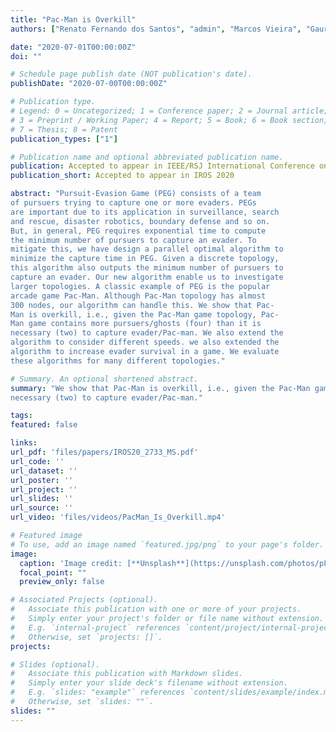 ```yaml
---
title: "Pac-Man is Overkill"
authors: ["Renato Fernando dos Santos", "admin", "Marcos Vieira", "Gaurav Sukhatme"]

date: "2020-07-01T00:00:00Z"
doi: ""

# Schedule page publish date (NOT publication's date).
publishDate: "2020-07-00T00:00:00Z"

# Publication type.
# Legend: 0 = Uncategorized; 1 = Conference paper; 2 = Journal article;
# 3 = Preprint / Working Paper; 4 = Report; 5 = Book; 6 = Book section;
# 7 = Thesis; 8 = Patent
publication_types: ["1"]

# Publication name and optional abbreviated publication name.
publication: Accepted to appear in IEEE/RSJ International Conference on Intelligent Robots and Systems 2020
publication_short: Accepted to appear in IROS 2020

abstract: "Pursuit-Evasion Game (PEG) consists of a team
of pursuers trying to capture one or more evaders. PEGs
are important due to its application in surveillance, search
and rescue, disaster robotics, boundary defense and so on.
But, in general, PEG requires exponential time to compute
the minimum number of pursuers to capture an evader. To
mitigate this, we have design a parallel optimal algorithm to
minimize the capture time in PEG. Given a discrete topology,
this algorithm also outputs the minimum number of pursuers to
capture an evader. Our new algorithm enable us to investigate
larger topologies. A classic example of PEG is the popular
arcade game Pac-Man. Although Pac-Man topology has almost
300 nodes, our algorithm can handle this. We show that Pac-
Man is overkill, i.e., given the Pac-Man game topology, Pac-
Man game contains more pursuers/ghosts (four) than it is
necessary (two) to capture evader/Pac-man. We also extend the
algorithm to consider different speeds. we also extended the
algorithm to increase evader survival in a game. We evaluate
these algorithms for many different topologies."

# Summary. An optional shortened abstract.
summary: "We show that Pac-Man is overkill, i.e., given the Pac-Man game topology, Pac-Man game contains more pursuers/ghosts (four) than it is
necessary (two) to capture evader/Pac-man."

tags:
featured: false

links:
url_pdf: 'files/papers/IROS20_2733_MS.pdf'
url_code: ''
url_dataset: ''
url_poster: ''
url_project: ''
url_slides: ''
url_source: ''
url_video: 'files/videos/PacMan_Is_Overkill.mp4'

# Featured image
# To use, add an image named `featured.jpg/png` to your page's folder.
image:
  caption: 'Image credit: [**Unsplash**](https://unsplash.com/photos/pLCdAaMFLTE)'
  focal_point: ""
  preview_only: false

# Associated Projects (optional).
#   Associate this publication with one or more of your projects.
#   Simply enter your project's folder or file name without extension.
#   E.g. `internal-project` references `content/project/internal-project/index.md`.
#   Otherwise, set `projects: []`.
projects:

# Slides (optional).
#   Associate this publication with Markdown slides.
#   Simply enter your slide deck's filename without extension.
#   E.g. `slides: "example"` references `content/slides/example/index.md`.
#   Otherwise, set `slides: ""`.
slides: ""
---
```

